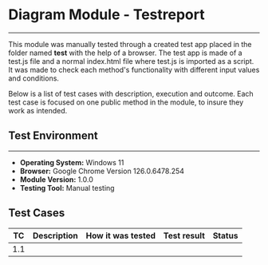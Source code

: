 # Diagram Module - Testreport
---
This module was manually tested through a created test app placed in the folder named **test** with the help of a browser. The test app is made of a test.js file and a normal index.html file where test.js is imported as a script. It was made to check each method's functionality with different input values and conditions.  

Below is a list of test cases with description, execution and outcome. Each test case is focused on one public method in the module, to insure they work as intended.

## Test Environment
---
- **Operating System:** Windows 11
- **Browser:** Google Chrome Version 126.0.6478.254
- **Module Version:** 1.0.0
- **Testing Tool:** Manual testing

## Test Cases
| TC | Description | How it was tested | Test result | Status |
|----|-------------|-------------------|-------------|--------|
| 1.1 | | | | |